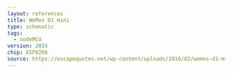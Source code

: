 ```yaml
---
layout: references
title: WeMos D1 mini
type: schematic
tags:
  - nodeMCU
version: 2015
chip: ESP8266
source: https://escapequotes.net/wp-content/uploads/2016/02/wemos-d1-mini-shematics.jpg
---
```

